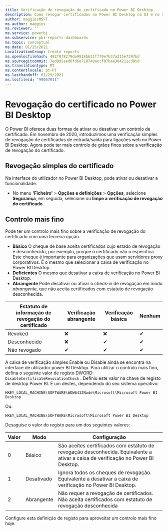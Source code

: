 ```yaml
---
title: Verificação de revogação de certificado no Power BI Desktop
description: Como revogar certificados no Power BI Desktop na UI e no registo
author: maggiesMSFT
ms.author: maggies
ms.reviewer: ''
ms.service: powerbi
ms.subservice: pbi-reports-dashboards
ms.topic: conceptual
ms.date: 01/25/2021
LocalizationGroup: Create reports
ms.openlocfilehash: 482f0f8279de9818b631ff79e7b37a215e7397bd
ms.sourcegitcommit: 7ed995eed0fd6e718748accf87bae384211cd95d
ms.translationtype: MT
ms.contentlocale: pt-PT
ms.lasthandoff: 01/29/2021
ms.locfileid: "99057011"
---
```

# <a name="certificate-revocation-in-power-bi-desktop"></a>Revogação do certificado no Power BI Desktop

O Power BI oferece duas formas de ativar ou desativar um controlo de certificado. Em novembro de 2020, introduzimos uma verificação simples de revogação de certificados de entrada/saída para ligações web no Power BI Desktop. Agora pode ter mais controlo de grãos finos sobre a verificação de revogação do certificado.

## <a name="simple-certificate-revocation"></a>Revogação simples do certificado

Na interface do utilizador no Power BI Desktop, pode ativar ou desativar a funcionalidade.

- No menu **'Ficheiro'** > **Opções e definições**  >  **Opções**, selecione **Segurança**, em seguida, selecione ou **limpe a verificação de revogação do certificado**.

## <a name="more-fine-grained-control"></a>Controlo mais fino

Pode ter um controlo mais fino sobre a verificação de revogação do certificado com uma terceira opção. 

- **Básico**  O cheque de base aceita certificados cujo estado de revogação é desconhecido, por exemplo, porque o certificado não o especifica. Este cheque é importante para organizações que usam servidores proxy corporativos. É o mesmo que selecionar a caixa de verificação no Power BI Desktop.
- **Deficientes** O mesmo que desativar a caixa de verificação no Power BI Desktop.
- **Abrangente** Pode desativar ou ativar o check-in de revogação em modo *abrangente,* que não aceita certificados com estatuto de revogação desconhecida. 


|Estatuto de informação de revogação do certificado | Verificação abrangente | Verificação básica | Nenhum |
|---------|---------|---------|---------|
|Revoked     |  ❌  | ❌  | ✔   |
|Desconhecido  |  ❌    |  ✔   |    ✔  |
|Não revogado  | ✔  |    ✔ |    ✔  |

A caixa de verificação simples Enable ou Disable ainda se encontra na interface de utilizador power BI Desktop. Para utilizar o controlo mais fino, defina o seguinte valor de registo DWORD: `DisableCertificateRevocationCheck` . Definiu este valor na chave de registo de desktop Power BI. É um destes, dependendo do seu sistema operativo:

```
HKEY_LOCAL_MACHINE\SOFTWARE\WOW6432Node\Microsoft\Microsoft Power BI Desktop
```

Ou:

```
HKEY_LOCAL_MACHINE\SOFTWARE\Microsoft\Microsoft Power BI Desktop
```

Desaguise o valor do registo para um dos seguintes valores: 

|Valor  |Modo  |Configuração  |
|---------|---------|---------|
|0     | Básico   | São aceites certificados com estatuto de revogação desconhecida. Equivalente a ativar a caixa de verificação no Power BI Desktop. |
|1     | Desativado  | Ignora todos os cheques de revogação. Equivalente a desativar a caixa de verificação no Power BI Desktop.  |
|2     | Abrangente  |  Não requer a revogação de certificados. Não aceita certificados com estatuto de revogação desconhecida |

Configure esta definição de registo para aproveitar um controlo mais fino hoje.